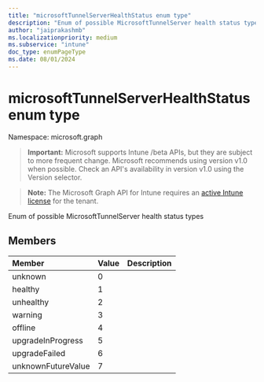 ```yaml
---
title: "microsoftTunnelServerHealthStatus enum type"
description: "Enum of possible MicrosoftTunnelServer health status types"
author: "jaiprakashmb"
ms.localizationpriority: medium
ms.subservice: "intune"
doc_type: enumPageType
ms.date: 08/01/2024
---
```


# microsoftTunnelServerHealthStatus enum type

Namespace: microsoft.graph

> **Important:** Microsoft supports Intune /beta APIs, but they are subject to more frequent change. Microsoft recommends using version v1.0 when possible. Check an API's availability in version v1.0 using the Version selector.

> **Note:** The Microsoft Graph API for Intune requires an [active Intune license](https://go.microsoft.com/fwlink/?linkid=839381) for the tenant.

Enum of possible MicrosoftTunnelServer health status types

## Members
|Member|Value|Description|
|:---|:---|:---|
|unknown|0||
|healthy|1||
|unhealthy|2||
|warning|3||
|offline|4||
|upgradeInProgress|5||
|upgradeFailed|6||
|unknownFutureValue|7||
